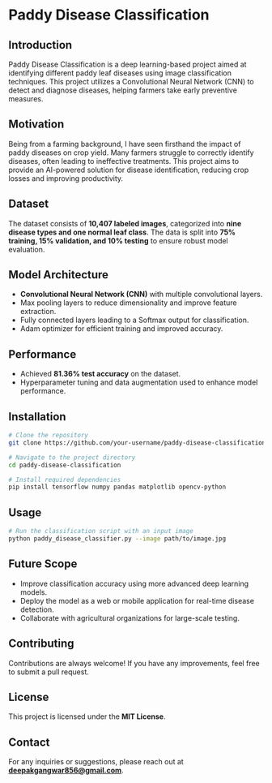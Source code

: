 
# Paddy Disease Classification

## Introduction
Paddy Disease Classification is a deep learning-based project aimed at identifying different paddy leaf diseases using image classification techniques. This project utilizes a Convolutional Neural Network (CNN) to detect and diagnose diseases, helping farmers take early preventive measures.

## Motivation
Being from a farming background, I have seen firsthand the impact of paddy diseases on crop yield. Many farmers struggle to correctly identify diseases, often leading to ineffective treatments. This project aims to provide an AI-powered solution for disease identification, reducing crop losses and improving productivity.

## Dataset
The dataset consists of **10,407 labeled images**, categorized into **nine disease types and one normal leaf class**. The data is split into **75% training, 15% validation, and 10% testing** to ensure robust model evaluation.

## Model Architecture
- **Convolutional Neural Network (CNN)** with multiple convolutional layers.
- Max pooling layers to reduce dimensionality and improve feature extraction.
- Fully connected layers leading to a Softmax output for classification.
- Adam optimizer for efficient training and improved accuracy.

## Performance
- Achieved **81.36% test accuracy** on the dataset.
- Hyperparameter tuning and data augmentation used to enhance model performance.

## Installation
```bash
# Clone the repository
git clone https://github.com/your-username/paddy-disease-classification.git

# Navigate to the project directory
cd paddy-disease-classification

# Install required dependencies
pip install tensorflow numpy pandas matplotlib opencv-python
```

## Usage
```bash
# Run the classification script with an input image
python paddy_disease_classifier.py --image path/to/image.jpg
```

## Future Scope
- Improve classification accuracy using more advanced deep learning models.
- Deploy the model as a web or mobile application for real-time disease detection.
- Collaborate with agricultural organizations for large-scale testing.

## Contributing
Contributions are always welcome! If you have any improvements, feel free to submit a pull request.

## License
This project is licensed under the **MIT License**.

## Contact
For any inquiries or suggestions, please reach out at **deepakgangwar856@gmail.com**.
```


